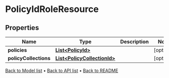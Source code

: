 

# PolicyIdRoleResource


## Properties

| Name | Type | Description | Notes |
|------------ | ------------- | ------------- | -------------|
|**policies** | [**List&lt;PolicyId&gt;**](PolicyId.md) |  |  [optional] |
|**policyCollections** | [**List&lt;PolicyCollectionId&gt;**](PolicyCollectionId.md) |  |  [optional] |



[Back to Model list](../README.md#documentation-for-models) &#8226; [Back to API list](../README.md#documentation-for-api-endpoints) &#8226; [Back to README](../README.md)


